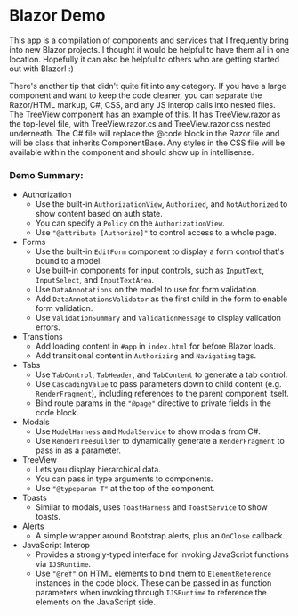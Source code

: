 # Blazor Demo

This app is a compilation of components and services that I frequently bring into new Blazor projects. I thought it would be helpful to have them all in one location. Hopefully it can also be helpful to others who are getting started out with Blazor! :)

There's another tip that didn't quite fit into any category. If you have a large component and want to keep the code cleaner, you can separate the Razor/HTML markup, C#, CSS, and any JS interop calls into nested files. The TreeView component has an example of this. It has TreeView.razor as the top-level file, with TreeView.razor.cs and TreeView.razor.css nested underneath. The C# file will replace the @code block in the Razor file and will be class that inherits ComponentBase. Any styles in the CSS file will be available within the component and should show up in intellisense.

### Demo Summary:

<ul>
    <li>
        Authorization
        <ul>
            <li>
                Use the built-in <code>AuthorizationView</code>, <code>Authorized</code>, and <code>NotAuthorized</code> to show content based on auth state.
            </li>
            <li>
                You can specify a <code>Policy</code> on the <code>AuthorizationView</code>.
            </li>
            <li>
                Use <code>"@attribute [Authorize]"</code> to control access to a whole page.
            </li>
        </ul>
    </li>
    <li>
        Forms
        <ul>
            <li>
                Use the built-in <code>EditForm</code> component to display a form control that's bound to a model.
            </li>
            <li>
                Use built-in components for input controls, such as <code>InputText</code>, <code>InputSelect</code>, and <code>InputTextArea</code>.
            </li>
            <li>
                Use <code>DataAnnotations</code> on the model to use for form validation.
            </li>
            <li>
                Add <code>DataAnnotationsValidator</code> as the first child in the form to enable form validation.
            </li>
            <li>
                Use <code>ValidationSummary</code> and <code>ValidationMessage</code> to display validation errors.
            </li>
        </ul>
    </li>
    <li>
        Transitions
        <ul>
            <li>
                Add loading content in <code>#app</code> in <code>index.html</code> for before Blazor loads.
            </li>
            <li>
                Add transitional content in <code>Authorizing</code> and <code>Navigating</code> tags.
            </li>
        </ul>
    </li>
    <li>
        Tabs
        <ul>
            <li>
                Use <code>TabControl</code>, <code>TabHeader</code>, and <code>TabContent</code> to generate a tab control.
            </li>
            <li>
                Use <code>CascadingValue</code> to pass parameters down to child content (e.g. <code>RenderFragment</code>),
                including references to the parent component itself.
            </li>
            <li>
                Bind route params in the <code>"@page"</code> directive to private fields in the code block.
            </li>
        </ul>
    </li>
    <li>
        Modals
        <ul>
            <li>
                Use <code>ModelHarness</code> and <code>ModalService</code> to show modals from C#.
            </li>
            <li>
                Use <code>RenderTreeBuilder</code> to dynamically generate a <code>RenderFragment</code> to pass in as a parameter.
            </li>
        </ul>
    </li>
    <li>
        TreeView
        <ul>
            <li>
                Lets you display hierarchical data.
            </li>
            <li>
                You can pass in type arguments to components.
            </li>
            <li>
                Use <code>"@typeparam T"</code> at the top of the component.
            </li>
        </ul>
    </li>
     <li>
         Toasts
        <ul>
            <li>
                Similar to modals, uses <code>ToastHarness</code> and <code>ToastService</code> to show toasts.
            </li>
        </ul>
    </li>
    <li>
        Alerts
        <ul>
            <li>
                A simple wrapper around Bootstrap alerts, plus an <code>OnClose</code> callback.
            </li>
        </ul>
    </li>
    <li>
        JavaScript Interop
        <ul>
            <li>
                Provides a strongly-typed interface for invoking JavaScript functions via <code>IJSRuntime</code>.
            </li>
            <li>
                Use <code>"@ref"</code> on HTML elements to bind them to <code>ElementReference</code> instances in the
                code block.  These can be passed in as function parameters when invoking through <code>IJSRuntime</code>
                to reference the elements on the JavaScript side.
            </li>
        </ul>
    </li>
</ul>